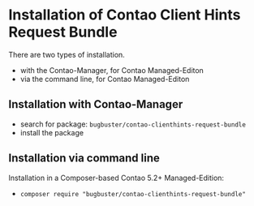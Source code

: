 # Installation of Contao Client Hints Request Bundle

There are two types of installation.

* with the Contao-Manager, for Contao Managed-Editon
* via the command line, for Contao Managed-Editon

## Installation with Contao-Manager

* search for package: `bugbuster/contao-clienthints-request-bundle`
* install the package

## Installation via command line

Installation in a Composer-based Contao 5.2+ Managed-Edition:

* `composer require "bugbuster/contao-clienthints-request-bundle"`
